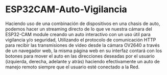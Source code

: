 # ESP32CAM-Auto-Vigilancia
 Haciendo uso de una combinación de dispositivos en una chasis de auto, podemos hacer un streaming directo de lo que ve nuestra cámara del ESP32-CAM module creando un auto interactivo con un uso útil para vigilancia y/o seguridad, Utilizando el protocolo de comunicación HTTP para recibir las transmisiones de video desde la cámara OV2640 a través de un navegador web, la misma página web en su interfaz contará con los botones para mover el auto en las direcciones deseadas por el usuario (izquierda, derecha, adelante y atrás) haciendo efectivamente un auto de manejo remoto siempre que el usuario esté conectado a la Red.
